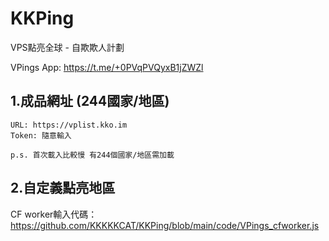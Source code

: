 # KKPing

VPS點亮全球 - 自欺欺人計劃

VPings App: https://t.me/+0PVqPVQyxB1jZWZl

## 1.成品網址 (244國家/地區)
```
URL: https://vplist.kko.im
Token: 隨意輸入

p.s. 首次載入比較慢 有244個國家/地區需加載
```

## 2.自定義點亮地區
CF worker輸入代碼：
https://github.com/KKKKKCAT/KKPing/blob/main/code/VPings_cfworker.js
